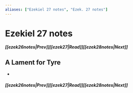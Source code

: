 ```yaml
---
aliases: ["Ezekiel 27 notes", "Ezek. 27 notes"]
---
```

# Ezekiel 27 notes
##### <span class=arrow-left></span>[[ezek26notes|Prev]]<span class=navigation-separator></span>[[ezek27|Read]]<span class=navigation-separator></span>[[ezek28notes|Next]]<span class=arrow-right></span>
## A Lament for Tyre
- 
##### <span class=arrow-left></span>[[ezek26notes|Prev]]<span class=navigation-separator></span>[[ezek27|Read]]<span class=navigation-separator></span>[[ezek28notes|Next]]<span class=arrow-right></span>